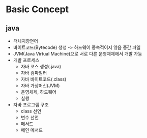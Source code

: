 # Basic Concept

## java
* 객체지향언어
* 바이트코드(Bytecode) 생성 -> 하드웨어 종속적이지 않음 중간 파일
* JVM(Java Virtual Machine)으로 서로 다른 운영체제에서 개발 가능
* 개발 프로세스
  * 자바 코스 생성(.java)
  * 자바 컴파일러
  * 자바 바이트코드(.class)
  * 자바 가상머신(JVM)
  * 운영체제, 하드웨어
  * 실행
* 자바 프로그램 구조
  * class 선언
  * 변수 선언
  * 메서드
  * 메인 메서드
